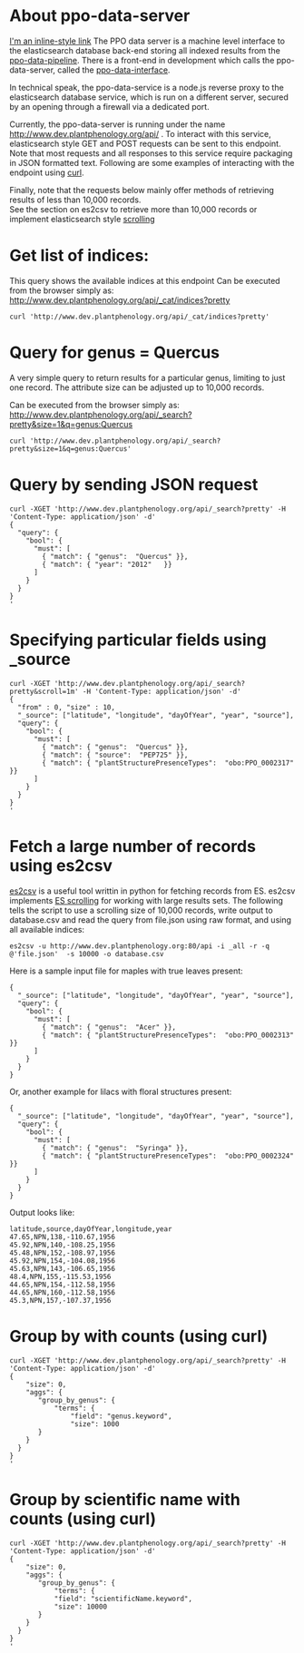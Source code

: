 # About ppo-data-server

[I'm an inline-style link](https://www.google.com)
The PPO data server is a machine level interface to the elasticsearch database back-end storing all indexed results
from the [ppo-data-pipeline](https://github.com/biocodellc/ppo-data-pipeline).  There is a front-end in development
which calls the ppo-data-server, called the [ppo-data-interface](https://github.com/biocodellc/ppo-data-interface).

In technical speak, the ppo-data-service is a node.js reverse proxy to the elasticsearch database service, which is run
on a different server, secured by an opening through a firewall via a dedicated port.

Currently, the ppo-data-server is running under the name http://www.dev.plantphenology.org/api/ .
To interact with this service, elasticsearch style GET and POST requests can be sent to this endpoint. 
Note that most requests and all responses to this service require packaging in JSON formatted text.
Following are some examples of interacting with the endpoint using [curl](https://curl.haxx.se/).  

Finally, note that the requests below mainly offer methods of retrieving results of less than 10,000 records.  
See the section on es2csv to retrieve more than 10,000 records or implement elasticsearch style 
[scrolling](https://www.elastic.co/guide/en/elasticsearch/reference/current/search-request-scroll.html)

# Get list of indices:
This query shows the available indices at this endpoint
Can be executed from the browser simply as: http://www.dev.plantphenology.org/api/_cat/indices?pretty
```
curl 'http://www.dev.plantphenology.org/api/_cat/indices?pretty'
```

# Query for genus = Quercus
A very simple query to return results for a particular genus, limiting to just one record.
The attribute size can be adjusted up to 10,000 records.

Can be executed from the browser simply as: http://www.dev.plantphenology.org/api/_search?pretty&size=1&q=genus:Quercus
```
curl 'http://www.dev.plantphenology.org/api/_search?pretty&size=1&q=genus:Quercus'
```

# Query by sending JSON request
```
curl -XGET 'http://www.dev.plantphenology.org/api/_search?pretty' -H 'Content-Type: application/json' -d'
{
  "query": {
    "bool": {
      "must": [
        { "match": { "genus":  "Quercus" }},
        { "match": { "year": "2012"   }}
      ]
    }
  }
}
'
```

# Specifying particular fields using _source
```
curl -XGET 'http://www.dev.plantphenology.org/api/_search?pretty&scroll=1m' -H 'Content-Type: application/json' -d'
{
  "from" : 0, "size" : 10,
  "_source": ["latitude", "longitude", "dayOfYear", "year", "source"],
  "query": {
    "bool": {
      "must": [
        { "match": { "genus":  "Quercus" }},
        { "match": { "source":  "PEP725" }},
        { "match": { "plantStructurePresenceTypes":  "obo:PPO_0002317" }}
      ]
    }
  }
}
'
```

# Fetch a large number of records using es2csv

[es2csv](https://github.com/taraslayshchuk/es2csv) is a useful tool writtin in python for fetching
records from ES.  es2csv implements [ES scrolling](https://www.elastic.co/guide/en/elasticsearch/reference/current/search-request-scroll.html#scroll-scan)
for working with large results sets.  The following tells the script to use a scrolling size of 10,000 records, 
write output to database.csv and read the query from file.json using raw format, and using all available indices:
```
es2csv -u http://www.dev.plantphenology.org:80/api -i _all -r -q @'file.json'  -s 10000 -o database.csv
```

Here is a sample input file  for maples with  true leaves present:

```
{
  "_source": ["latitude", "longitude", "dayOfYear", "year", "source"],
  "query": {
    "bool": {
      "must": [
        { "match": { "genus":  "Acer" }},
        { "match": { "plantStructurePresenceTypes":  "obo:PPO_0002313" }}
      ]
    }
  }
}
```
Or, another example for lilacs with floral structures present:
```
{
  "_source": ["latitude", "longitude", "dayOfYear", "year", "source"],
  "query": {
    "bool": {
      "must": [
        { "match": { "genus":  "Syringa" }},
        { "match": { "plantStructurePresenceTypes":  "obo:PPO_0002324" }}
      ]
    }
  }
}
```
Output looks like:

```
latitude,source,dayOfYear,longitude,year
47.65,NPN,138,-110.67,1956
45.92,NPN,140,-108.25,1956
45.48,NPN,152,-108.97,1956
45.92,NPN,154,-104.08,1956
45.63,NPN,143,-106.65,1956
48.4,NPN,155,-115.53,1956
44.65,NPN,154,-112.58,1956
44.65,NPN,160,-112.58,1956
45.3,NPN,157,-107.37,1956
```

# Group by with counts (using curl)
```
curl -XGET 'http://www.dev.plantphenology.org/api/_search?pretty' -H 'Content-Type: application/json' -d'
{
    "size": 0,
    "aggs": {
       "group_by_genus": {
           "terms": {
               "field": "genus.keyword",
               "size": 1000
       }
    }
  }
}
'
```

# Group by scientific name with counts (using curl)
```
curl -XGET 'http://www.dev.plantphenology.org/api/_search?pretty' -H 'Content-Type: application/json' -d'
{
    "size": 0,
    "aggs": {
       "group_by_genus": {
           "terms": {
	       "field": "scientificName.keyword",
	       "size": 10000
       }
    }
  }
}
'
```
